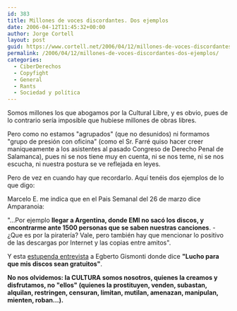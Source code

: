 ```yaml
---
id: 383
title: Millones de voces discordantes. Dos ejemplos
date: 2006-04-12T11:45:32+00:00
author: Jorge Cortell
layout: post
guid: https://www.cortell.net/2006/04/12/millones-de-voces-discordantes-dos-ejemplos/
permalink: /2006/04/12/millones-de-voces-discordantes-dos-ejemplos/
categories:
  - CiberDerechos
  - Copyfight
  - General
  - Rants
  - Sociedad y polí­tica
---
```

Somos millones los que abogamos por la Cultural Libre, y es obvio, pues de lo contrario serí­a imposible que hubiese millones de obras libres.

Pero como no estamos "agrupados" (que no desunidos) ni formamos "grupo de presión con oficina" (como el Sr. Farré quiso hacer creer maniqueamente a los asistentes al pasado Congreso de Derecho Penal de Salamanca), pues ni se nos tiene muy en cuenta, ni se nos teme, ni se nos escucha, ni nuestra postura se ve reflejada en leyes.

Pero de vez en cuando hay que recordarlo. Aquí­ tenéis dos ejemplos de lo que digo:

Marcelo E. me indica que en el Pais Semanal del 26 de marzo dice Amparanoia:
  
"...Por ejemplo **llegar a Argentina, donde EMI no sacó los discos, y encontrarme ante 1500 personas que se saben nuestras canciones**. -¿Que es por la piraterí­a? Vale, pero también hay que mencionar lo positivo de las descargas por Internet y las copias entre amitos".

Y esta [estupenda entrevista](https://www.clarin.com/suplementos/cultura/2006/03/25/u-01163988.htm) a Egberto Gismonti donde dice **"Lucho para que mis discos sean gratuitos"**.

**No nos olvidemos: la CULTURA somos nosotros, quienes la creamos y disfrutamos, no "ellos" (quienes la prostituyen, venden, subastan, alquilan, restringen, censuran, limitan, mutilan, amenazan, manipulan, mienten, roban...).**